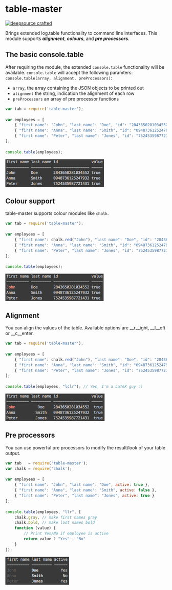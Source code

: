 # table-master

[![deepsource crafted](http://cdn.deepsource.de/svg/deepsource-crafted.svg)](http://deepsource.de)

Brings extended log.table functionality to command line interfaces. This module supports __*alignment*__, __*colours*__, 
and __*pre processors*__.

## The basic console.table 

After requiring the module, the extended `console.table` functionality will be available. `console.table` will 
accept the following paramters: `console.table(array, alignment, preProcessors)`:

 - `array`, the array containing the JSON objects to be printed out
 - `alignment` the string, indication the alignment of each row
 - `preProcessors` an array of pre processor functions

```javascript
var tab = require('table-master');

var employees = [
    { "first name": "John", "last name": "Doe", "id": "2843650281034552", value: true },
    { "first name": "Anna", "last name": "Smith", "id": "0948736125247932", value: true },
    { "first name": "Peter", "last name": "Jones", "id": "7524535987721431", value: true }
];

console.table(employees);
```

![Example 1](https://raw.githubusercontent.com/deepsource/table-master/master/samples/ex1.png)

## Colour support

table-master supports colour modules like `chalk`.

```javascript
var tab = require('table-master');

var employees = [
    { "first name": chalk.red("John"), "last name": "Doe", "id": "2843650281034552", value: true },
    { "first name": "Anna", "last name": "Smith", "id": "0948736125247932", value: true },
    { "first name": "Peter", "last name": "Jones", "id": "7524535987721431", value: true }
];

console.table(employees);
```

![Example 2](https://raw.githubusercontent.com/deepsource/table-master/master/samples/ex2.png)

## Alignment

You can align the values of the table. Available options are __r__ight, __l__eft or __c__enter.

```javascript
var tab = require('table-master');

var employees = [
    { "first name": chalk.red("John"), "last name": "Doe", "id": "2843650281034552", value: true },
    { "first name": "Anna", "last name": "Smith", "id": "0948736125247932", value: true },
    { "first name": "Peter", "last name": "Jones", "id": "7524535987721431", value: true }
];

console.table(employees, "lclr"); // Yes, I'm a LaTeX guy :)
```

![Example 3](https://raw.githubusercontent.com/deepsource/table-master/master/samples/ex3.png)

## Pre processors

You can use powerful pre processors to modify the result/look of your table output.

```javascript
var tab   = require('table-master');
var chalk = require('chalk');

var employees = [
    { "first name": "John", "last name": "Doe", active: true },
    { "first name": "Anna", "last name": "Smith", active: false },
    { "first name": "Peter", "last name": "Jones", active: true }
];

console.table(employees, "llr", [
    chalk.gray, // make first names gray
    chalk.bold, // make last names bold
    function (value) { 
        // Print Yes/No if employee is active
        return value ? "Yes" : "No"
    }
]);
```

![Example 4](https://raw.githubusercontent.com/deepsource/table-master/master/samples/ex4.png)
